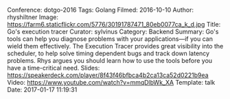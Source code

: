 Conference: dotgo-2016
Tags: Golang
Filmed: 2016-10-10
Author: rhyshiltner
Image: https://farm6.staticflickr.com/5776/30191787471_80eb0077ca_k_d.jpg
Title: Go's execution tracer
Curator: sylvinus
Category: Backend
Summary: Go's tools can help you diagnose problems with your applications—if you can wield them effectively. The Execution Tracer provides great visibility into the scheduler, to help solve timing dependent bugs and track down latency problems. Rhys argues you should learn how to use the tools before you have a time-critical need.
Slides: https://speakerdeck.com/player/8f43f46bfbca4b2ca13ca52d0221b9ea
Video: https://www.youtube.com/watch?v=mmqDlbWk_XA
Template: talk
Date: 2017-01-17 11:19:31